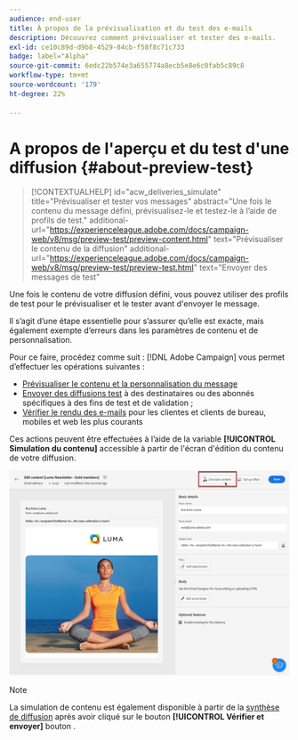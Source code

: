 ```yaml
---
audience: end-user
title: À propos de la prévisualisation et du test des e-mails
description: Découvrez comment prévisualiser et tester des e-mails.
exl-id: ce10c89d-d9b8-4529-84cb-f58f8c71c733
badge: label="Alpha"
source-git-commit: 6edc22b574e3a655774a8ecb5e8e6c0fab5c89c8
workflow-type: tm+mt
source-wordcount: '179'
ht-degree: 22%

---
```


# A propos de l&#39;aperçu et du test d&#39;une diffusion {#about-preview-test}

>[!CONTEXTUALHELP]
>id="acw_deliveries_simulate"
>title="Prévisualiser et tester vos messages"
>abstract="Une fois le contenu du message défini, prévisualisez-le et testez-le à l’aide de profils de test."
>additional-url="https://experienceleague.adobe.com/docs/campaign-web/v8/msg/preview-test/preview-content.html" text="Prévisualiser le contenu de la diffusion"
>additional-url="https://experienceleague.adobe.com/docs/campaign-web/v8/msg/preview-test/preview-test.html" text="Envoyer des messages de test"

Une fois le contenu de votre diffusion défini, vous pouvez utiliser des profils de test pour le prévisualiser et le tester avant d&#39;envoyer le message.

Il s’agit d’une étape essentielle pour s’assurer qu’elle est exacte, mais également exempte d’erreurs dans les paramètres de contenu et de personnalisation.

Pour ce faire, procédez comme suit : [!DNL Adobe Campaign] vous permet d’effectuer les opérations suivantes :

* [Prévisualiser le contenu et la personnalisation du message](preview-content.md)
* [Envoyer des diffusions test](proofs.md) à des destinataires ou des abonnés spécifiques à des fins de test et de validation ;
* [Vérifier le rendu des e-mails](email-rendering.md) pour les clientes et clients de bureau, mobiles et web les plus courants

Ces actions peuvent être effectuées à l’aide de la variable **[!UICONTROL Simulation du contenu]** accessible à partir de l&#39;écran d&#39;édition du contenu de votre diffusion.

<!-- from the [Edit content](../content/edit-content.md) screen or from the [Email Designer](../content/get-started-email-designer.md).-->

![](assets/simulate-button.png)

>[!NOTE]
>
>La simulation de contenu est également disponible à partir de la [synthèse de diffusion](../monitor/prepare-send.md) après avoir cliqué sur le bouton **[!UICONTROL Vérifier et envoyer]** bouton .
